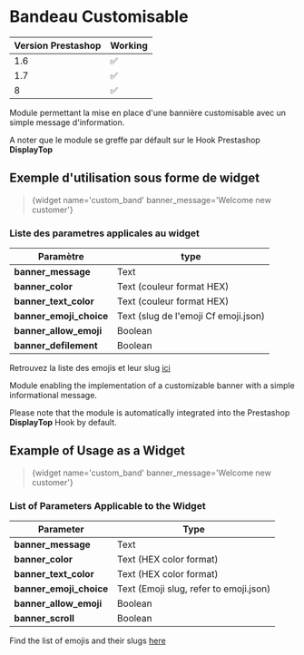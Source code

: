# Bandeau Customisable

| Version Prestashop| Working|
|--|--|
|1.6  | ✅ |
|1.7  | ✅ |
|8  | ✅ |


Module permettant la mise en place d'une bannière customisable avec un simple message d'information.

A noter que le module se greffe par défault sur le Hook Prestashop **DisplayTop**

## Exemple d'utilisation sous forme de widget

> {widget name='custom_band' banner_message='Welcome new customer'}

### Liste des parametres applicales au widget

|Paramètre|type|
|--|--|
|**banner_message**|Text|
|**banner_color**|Text (couleur format HEX)|
|**banner_text_color**|Text (couleur format HEX)|
|**banner_emoji_choice**|Text (slug de l'emoji Cf emoji.json)|
|**banner_allow_emoji**|Boolean|
|**banner_defilement**|Boolean|

Retrouvez la liste des emojis et leur slug [ici](https://github.com/G-SCHNEYDER/custom_band/blob/main/Ressources/emoji.json)




Module enabling the implementation of a customizable banner with a simple informational message.

Please note that the module is automatically integrated into the Prestashop **DisplayTop** Hook by default.

## Example of Usage as a Widget

> {widget name='custom_band' banner_message='Welcome new customer'}

### List of Parameters Applicable to the Widget

| Parameter | Type |
|--|--|
| **banner_message** | Text |
| **banner_color** | Text (HEX color format) |
| **banner_text_color** | Text (HEX color format) |
| **banner_emoji_choice** | Text (Emoji slug, refer to emoji.json) |
| **banner_allow_emoji** | Boolean |
| **banner_scroll** | Boolean |


Find the list of emojis and their slugs [here](https://github.com/G-SCHNEYDER/custom_band/blob/main/Ressources/emoji.json)